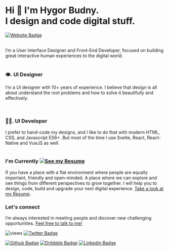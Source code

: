 # Hi 👋 I'm Hygor Budny.<br/>I design and code digital stuff.
[![Website Badge](https://img.shields.io/badge/-working%20from%20home-fff5b1?style=flat&link=https://hygorbudny.com/)](https://hygorbudny.com/) 

<br />
I’m a User Interface Designer and Front-End Developer, focused on building great interactive human experiences to the digital world.
<br />
<br />

### 👁. **UI Designer**
I’m a UI designer with 10+ years of experience. I believe that design is all about understand the root problems and how to solve it beautifully and effectively.

<br />

### 👨‍💻. **UI Developer**
I prefer to hand-code my designs, and I like to do that with modern HTML, CSS, and Javascript ES6+. But most of the time I use Svelte, React, React-Native and VueJS as well.
<br />
<br />

### **I'm Currently [![See my Resume](https://img.shields.io/badge/-open%20to%20new%20opportunities-00fa9a?style=flat)](https://github.com/Hygor/hygor/wiki/Curriculum-Vitae)**

If you have a place with a flat environment where people are equally important, friendly and open-minded. A place where we can explore and see things from different perspectives to grow together. I will help you to design, code, build and upgrade your next digital experience.
[Take a look at my Resume](https://github.com/Hygor/hygor/wiki/Curriculum-Vitae).


### **Let's connect**

I’m always interested in meeting people and discover new challenging opportunities. 
[Feel free to talk to me!](https://reach.at/hygorbudny)

![views](https://gpvc.arturio.dev/hygor)
[![Twitter Badge](https://img.shields.io/twitter/follow/hygorbudny?hygorbudny)](https://twitter.com/hygorbudny)

[![Github Badge](https://img.shields.io/badge/-hygor-grey?style=flat&logo=github&logoColor=white&link=https://github.com/hygor/)](https://www.github.com/hygor/) 
[![Dribbble Badge](https://img.shields.io/badge/-hygor-grey?style=flat&logo=dribbble&logoColor=white&link=https://dribbble.com/hygor/)](https://dribbble.com/hygor/) 
[![Linkedin Badge](https://img.shields.io/badge/-hygor-grey?style=flat&logo=linkedin&logoColor=white&link=https://www.linkedin.com/in/hygorbudny/)](https://www.linkedin.com/in/hygorbudny/)
